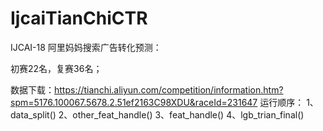 # IjcaiTianChiCTR
IJCAI-18 阿里妈妈搜索广告转化预测：

初赛22名，复赛36名；

数据下载：https://tianchi.aliyun.com/competition/information.htm?spm=5176.100067.5678.2.51ef2163C98XDU&raceId=231647
运行顺序：
1、data_split()
2、other_feat_handle()
3、feat_handle()
4、lgb_trian_final()
